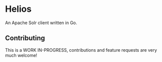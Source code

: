 # Helios
An Apache Solr client written in Go.

## Contributing
This is a WORK IN-PROGRESS, contributions and feature requests are very much welcome!